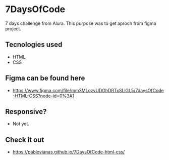 # 7DaysOfCode
7 days challenge from Alura. This purpose was to get aproch from figma project.

## Tecnologies used

- HTML
- CSS

## Figma can be found here

- https://www.figma.com/file/mm3MLozvUDGhDRTxSLlGL5/7daysOfCode-HTML-CSS?node-id=0%3A1

## Responsive? 
- Not yet. 

## Check it out

- https://pablovianas.github.io/7DaysOfCode-html-css/
